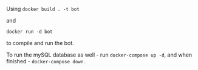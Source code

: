 Using
`docker build . -t bot`

and 

`docker run -d bot`

to compile and run the bot.

To run the mySQL database as well - run `docker-compose up -d`, and when finished - `docker-compose down`.

<!-- https://discord.com/api/oauth2/authorize?client_id=922746501648773180&permissions=0&scope=bot%20applications.commands -->